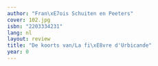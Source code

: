 ```yaml
---
author: "Fran\xE7ois Schuiten en Peeters"
cover: 102.jpg
isbn: "2203334231"
lang: nl
layout: review
title: "De koorts van/La fi\xE8vre d'Urbicande"
year: 0
---
```

